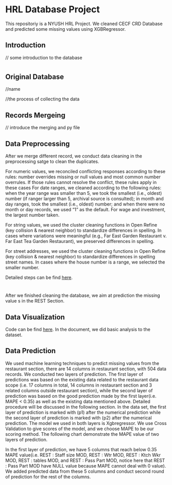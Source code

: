 # HRL Database Project
This repositoriy is a NYUSH HRL Project. We cleaned CECF CRD Database and predicted some missing values using XGBRegressor.

## Introduction
// some introduction to the database
#
## Original Database
//name

//the process of collecting the  data

## Records Mergeing
// introduce the merging and py file

## Data Preprocessing
After we merge different record, we conduct data cleaning in the preprocessing satge to clean the duplicates.

For numeric values, we reconciled conflicting responses according to these rules: number overrides missing or null values and most common number overrules. If those rules cannot resolve the conflict, these rules apply in these cases
For date ranges, we cleaned according to the following rules: when the year range was smaller than 5, we took the smallest (i.e., oldest) number (if ranger larger than 5, archival source is consulted); in month and day ranges, took the smallest (i.e., oldest) number; and when there were no month or day records, we used “1” as the default. 
For wage and investment, the largest number taken.  

For string values, we used the cluster cleaning functions in Open Refine (key collision & nearest neighbor) to standardize differences in spelling. In cases where variations were meaningful (e.g., Far East Garden Restaurant v. Far East Tea Garden Restaurant), we preserved differences in spelling. 

For street addresses, we used the cluster cleaning functions in Open Refine (key collision & nearest neighbor) to standardize differences in spelling street names. In cases where the house number is a range, we selected the smaller number. 

Detailed steps can be find [here](https://docs.google.com/document/d/1PBgD0DWsrzOnmubfnC92FbGEmAuqilxUOiA4A8xzoag/edit#heading=h.mz4nrr7tzxjw]).
#
After we finished cleaning the database, we aim at prediction the missing value s in the REST Section.
## Data Visualization
Code can be find [here](data_visual.ipynb). In the document, we did basic analysis to the dataset.
## Data Prediction
We used machine learning techniques to predict missing values from the restaurant section, there are 14 columns in restaurant section, with 504 data records. We conducted two layers of prediction. The first layer of predictions was based on the existing data related to the restaurant data scope (i.e. 17 columns in total, 14 columns in restaurant section and 3 related columns outside restaurant section), while the second layer of prediction was based on the good prediction made by the first layer(i.e. MAPE < 0.35) as well as the existing data mentioned above. Detailed procedure will be discussed in the following section. In the data set, the first layer of prediction is marked with (p1) after the numerical prediction while the second layer of prediction is marked with (p2) after the numerical prediction. The model we used in both layers is Xgbregressor. We use Cross Validation to give scores of the model, and we choose MAPE to be our scoring method. The following chart demonstrate the MAPE value of two layers of prediction.

In the first layer of prediction, we have 5 columns that reach below 0.35 MAPE value(i.e. REST : Staff size MOD, REST : Wtr MOD, REST : Ktch Wkr MOD, REST : tables MOD, and REST : Pass Part MOD, notice here that REST : Pass Part MOD have NULL value because MAPE cannot deal with 0 value). We added predicted data from these 5 columns and conduct second round of prediction for the rest of the columns. 
